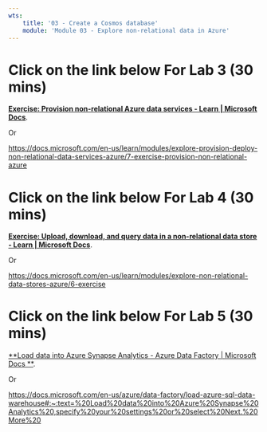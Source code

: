 ```yaml
---
wts:
    title: '03 - Create a Cosmos database'
    module: 'Module 03 - Explore non-relational data in Azure'
---
```


# Click on the link below For Lab 3 (30 mins)

 [**Exercise: Provision non-relational Azure data services - Learn | Microsoft Docs**](https://docs.microsoft.com/en-us/learn/modules/explore-provision-deploy-non-relational-data-services-azure/7-exercise-provision-non-relational-azure).

Or 

https://docs.microsoft.com/en-us/learn/modules/explore-provision-deploy-non-relational-data-services-azure/7-exercise-provision-non-relational-azure

# Click on the link below For Lab 4 (30 mins)



 [**Exercise: Upload, download, and query data in a non-relational data store - Learn | Microsoft Docs**](https://docs.microsoft.com/en-us/learn/modules/explore-non-relational-data-stores-azure/6-exercise).

Or 

https://docs.microsoft.com/en-us/learn/modules/explore-non-relational-data-stores-azure/6-exercise


# Click on the link below For Lab 5 (30 mins)



 [**Load data into Azure Synapse Analytics - Azure Data Factory | Microsoft Docs **](https://docs.microsoft.com/en-us/azure/data-factory/load-azure-sql-data-warehouse#:~:text=%20Load%20data%20into%20Azure%20Synapse%20Analytics%20,specify%20your%20settings%20or%20select%20Next.%20More%20).

Or 

https://docs.microsoft.com/en-us/azure/data-factory/load-azure-sql-data-warehouse#:~:text=%20Load%20data%20into%20Azure%20Synapse%20Analytics%20,specify%20your%20settings%20or%20select%20Next.%20More%20
